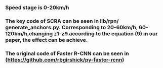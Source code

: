 ### Speed stage is 0-20km/h
### The key code of SCRA can be seen in lib/rpn/ generate_anchors.py. Corresponding to 20-60km/h, 60-120km/h,changing z1-z9 according to the equation  (9) in our paper, the effect can be achieve.
### The original code of Faster R-CNN can be seen in (https://github.com/rbgirshick/py-faster-rcnn)

